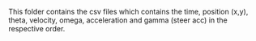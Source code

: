 This folder contains the csv files which contains the time, position (x,y), theta, velocity, omega, acceleration and gamma (steer acc) in the respective order.

